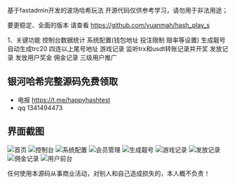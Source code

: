基于fastadmin开发的波场哈希玩法
开源代码仅供参考学习，请勿用于非法用途；

要更稳定、全面的版本 请查看 https://github.com/yuanmah/hash_play_s

1、关键功能
控制台数据统计
系统配置(钱包地址 投注限制 赔率等设置)
生成靓号 自动生成trc20 四连以上尾号地址
游戏记录 监听trx和usdt转账记录并开奖
发放记录 发放用户奖金
佣金记录 三级用户推广


## 银河哈希完整源码免费领取

* 电报 https://t.me/happyhashtest
* qq 1341494473



## 界面截图
![首页](https://file.ruclouds.com//i/2022/04/28/21cyl4.png)
![控制台](https://file.ruclouds.com//i/2022/04/28/21d4fu.png)
![系统配置](https://file.ruclouds.com//i/2022/04/28/21d3gj.png)
![会员管理](https://file.ruclouds.com//i/2022/04/28/21dd3a.png)
![生成靓号](https://file.ruclouds.com//i/2022/04/28/21dfmx.png)
![游戏记录](https://file.ruclouds.com//i/2022/04/28/21dcjc.png)
![发放记录](https://file.ruclouds.com//i/2022/04/28/21dmak.png)
![佣金记录](https://file.ruclouds.com//i/2022/04/28/21dkff.png)
![用户前台](https://file.ruclouds.com//i/2022/04/28/21dmyq.png)


任何使用本源码从事商业活动，对别人和自己造成损失的，本人概不负责！

